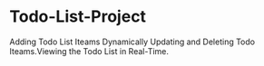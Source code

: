 # Todo-List-Project
Adding Todo List Iteams Dynamically Updating and Deleting Todo Iteams.Viewing the Todo List in Real-Time.

